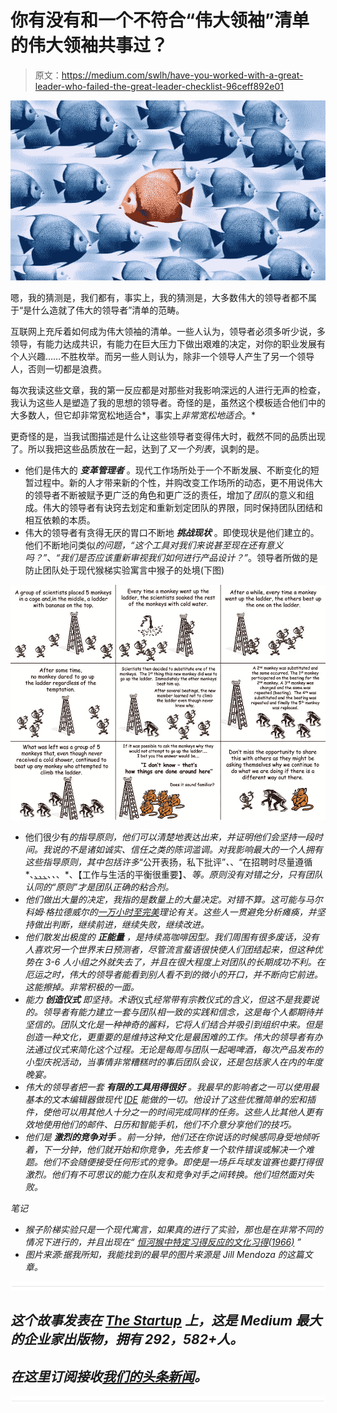 # 你有没有和一个不符合“伟大领袖”清单的伟大领袖共事过？

> 原文：<https://medium.com/swlh/have-you-worked-with-a-great-leader-who-failed-the-great-leader-checklist-96ceff892e01>

![](img/849d8e463ae818b5aa2ec3b3269803f8.png)

嗯，我的猜测是，我们都有，事实上，我的猜测是，大多数伟大的领导者都不属于“是什么造就了伟大的领导者”清单的范畴。

互联网上充斥着如何成为伟大领袖的清单。一些人认为，领导者必须多听少说，多领导，有能力达成共识，有能力在巨大压力下做出艰难的决定，对你的职业发展有个人兴趣……不胜枚举。而另一些人则认为，除非一个领导人产生了另一个领导人，否则一切都是浪费。

每次我读这些文章，我的第一反应都是对那些对我影响深远的人进行无声的检查，我认为这些人是塑造了我的思想的领导者。奇怪的是，虽然这个模板适合他们中的大多数人，但它却非常宽松地适合*，事实上*非常宽松地适合*。*

更奇怪的是，当我试图描述是什么让这些领导者变得伟大时，截然不同的品质出现了。所以我把这些品质放在一起，达到了*又一个列表*，讽刺的是。

*   他们是伟大的 ***变革管理者*** 。现代工作场所处于一个不断发展、不断变化的短暂过程中。新的人才带来新的个性，并购改变工作场所的动态，更不用说伟大的领导者不断被赋予更广泛的角色和更广泛的责任，增加了*团队*的意义和组成。伟大的领导者有诀窍去划定和重新划定团队的界限，同时保持团队团结和相互依赖的本质。
*   伟大的领导者有贪得无厌的胃口不断地 ***挑战现状*** 。即使现状是他们建立的。他们不断地问类似*的问题，“这个工具对我们来说甚至现在还有意义吗？”*、*“我们是否应该重新审视我们如何进行产品设计？”*。领导者所做的是防止团队处于现代猴梯实验寓言中猴子的处境(下图)

![](img/30c14efd2f2498b82bb2656e7c4c0544.png)

*   他们很少有*的指导原则，他们可以清楚地表达出来，并证明他们会坚持一段时间。我说的不是诸如诚实、信任之类的陈词滥调。对我影响最大的一个人拥有这些指导原则，其中包括许多*“公开表扬，私下批评”*、*、“在招聘时尽量遵循*、[、*、*、](https://www.amazon.com/Asshole-Rule-Civilized-Workplace-Surviving/dp/1600245854)、*、*、*、【工作与生活的平衡很重要】、*等。原则没有对错之分，只有团队认同的“原则”才是团队正确的粘合剂。*
*   *他们做出大量的决定，我指的是数量上的大量决定。对错不算。这可能与马尔科姆·格拉德威尔的[一万小时至完美](https://en.wikipedia.org/wiki/Outliers_%28book%29)理论有关。这些人一贯避免分析瘫痪，并坚持做出判断，继续前进，继续失败，继续改进。*
*   *他们散发出极度的 ***正能量*** ，是持续高咖啡因型。我们周围有很多废话，没有人喜欢另一个世界末日预测者，尽管流言蜚语很快使人们团结起来，但这种优势在 3-6 人小组之外就失去了，并且在很大程度上对团队的长期成功不利。在厄运之时，伟大的领导者能看到别人看不到的微小的开口，并不断向它前进。这能擦掉。非常积极的一面。*
*   *能力 ***创造仪式*** 即坚持。术语*仪式*经常带有宗教仪式的含义，但这不是我要说的。领导者有能力建立一套与团队相一致的实践和信念，这是每个人都期待并坚信的。团队文化是一种神奇的酱料，它将人们结合并吸引到组织中来。但是创造一种文化，更重要的是维持这种文化是最困难的工作。伟大的领导者有办法通过仪式来简化这个过程。无论是每周与团队一起喝啤酒，每次产品发布的小型庆祝活动，当事情非常糟糕时的事后团队会议，还是包括家人在内的年度晚宴。*
*   *伟大的领导者把一套 ***有限的工具用得很好*** 。我最早的影响者之一可以使用最基本的文本编辑器做现代 [IDE](https://en.wikipedia.org/wiki/Integrated_development_environment) 能做的一切。他设计了这些优雅简单的宏和插件，使他可以用其他人十分之一的时间完成同样的任务。这些人比其他人更有效地使用他们的邮件、日历和智能手机，他们不介意分享他们的技巧。*
*   *他们是 ***激烈的竞争对手*** 。前一分钟，他们还在你说话的时候感同身受地倾听着，下一分钟，他们就开始和你竞争，先去修复一个软件错误或解决一个难题。他们不会随便接受任何形式的竞争。即使是一场乒乓球友谊赛也要打得很激烈。他们有不可思议的能力在队友和竞争对手之间转换。他们坦然面对失败。*

*笔记*

*   *猴子阶梯实验只是一个现代寓言，如果真的进行了实验，那也是在非常不同的情况下进行的，并且出现在“ [*恒河猴中特定习得反应的文化习得(1966)*](https://www.scribd.com/doc/73492989/Stephenson-1966-Cultural-Acquisition-of-a-Specific-Learned-Response-Among-Rhesus-Monkeys) ”*
*   *图片来源:据我所知，我能找到的最早的图片来源是 Jill Mendoza 的这篇文章。*

*![](img/731acf26f5d44fdc58d99a6388fe935d.png)*

## *这个故事发表在 [The Startup](https://medium.com/swlh) 上，这是 Medium 最大的企业家出版物，拥有 292，582+人。*

## *在这里订阅接收[我们的头条新闻](http://growthsupply.com/the-startup-newsletter/)。*

*![](img/731acf26f5d44fdc58d99a6388fe935d.png)*